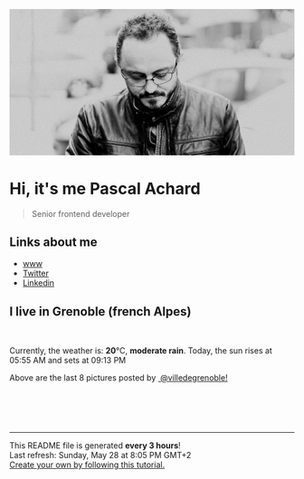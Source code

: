 ![Pascal Achard](./images/photo-pascal-achard.jpg)
# Hi, it's me Pascal Achard
> Senior frontend developer

## Links about me
- [www](https://www.pascal-achard.com)
- [Twitter](https://twitter.com/botmaster)
- [Linkedin](http://www.linkedin.com/in/pascal-achard)


## I live in Grenoble (french Alpes)
<img src="https://openweathermap.org/img/wn/10d@2x.png" alt="">

Currently, the weather is: **20**°C, **moderate rain**.
Today, the sun rises at 05:55 AM and sets at 09:13 PM

Above are the last 8 pictures posted by <a href="https://www.instagram.com/villedegrenoble/" target="_blank"><img alt="" src="https://upload.wikimedia.org/wikipedia/commons/thumb/e/e7/Instagram_logo_2016.svg/1024px-Instagram_logo_2016.svg.png" width="20"/> @villedegrenoble!</a>

<p style="display: flex; flex-wrap: wrap; gap: 20px;">
        <img src="https://cdn1.picuki.com/hosted-by-instagram/q/0exhNuNYnjBcaS3SYdxKjf8K2fRyWg9SZ60STLepjSVmIR1vLHOapZA0mpCl6yRxIwVgFDeSYzxk7IMtUFlSDT14OkPXTLGOTD1R5q2aVOjN1DRm%7C%7CJJglLg2LHEcZ3Wn9cElVwmYdSgIGaYDG7uo%7C%7CesJ+f%7C%7CqcjcEozGMNbVHmjdttdCwFahlza4lsfe4kx2xu5xncG114WNxahlw5OLUqQUCSKnjMcF6saR5UvoAjcZWpr2gmCG2GGM5b295BTGS9IjOkqg8iyDXdzQspjD2Fu8EIU8hjl246hso4aUGj4Kxbahu+MZhqaHOXXBBWmhm+jVFtaWbkijsSUGI%7C%7CgVRwGKOlf7kNPEu+8WgGtKbdPTf1i%7C%7CRP4DpHu9GXnIoI+viYFnvL8GaCt9mmIdkNPdcx3m691S5OanY7xQ3CzAX1WDcVcMmZa7b+6GnzWTZhmDf81NilZ8=.jpeg" alt="" width="200"/>
        <img src="https://cdn1.picuki.com/hosted-by-instagram/q/0exhNuNYnjBcaS3SYdxKjf8K2fRyWg9SZ60STLepjSVmIR1vLHOapZA0mpCj4yRwKwVlASuRYzxk7YsrV1VVCT19PUzbTryLSzxX7qWQVOnN0DJj8ZRhl70zK3wdYXKp8sokUgmYdSgIGaYDG7uo%7C%7CesJ+vrucjMBpi2XMLQT9zJBpY6uSKVKz8B1pJ2Jg3Tt%7C%7C9kiJzJE5m4vMAQkpdyJ52hEX%7C%7CD+O8BnsaBwVLYBxMQK5qnRlSaHEmw+Jj8uRXagtIj+kOYA2DTfWToR0GigTaQWDnRTlgactjN3t4gj1aSJEbxL3PUakIH2bSAEXG428Fk71pu1ynOdV0Gv%7C%7CWZC5F%7C%7CA7baIVcEUoI%7C%7CnIL62XM%7C%7CZ%7C%7CBjvN6iHHeJGDVEGKbHHR0njB6S7Vs8fmY4SSqwZgg7spVP7S7734wB4AGgb0GDSCcE=.jpeg" alt="" width="200"/>
        <img src="https://cdn1.picuki.com/hosted-by-instagram/q/0exhNuNYnjBcaS3SYdxKjf8K2fRyWg9SZ60STLepjSVmIR1vLHOapZA0mpCl6yRxIwVgFDeSYzxk7IIpUllSDj17OUTWQbaKTjhT7aieVuvN2jRv8Z9jkrk8KHwWZn6n8McrVQmYdSgIGaYDG7uo%7C%7CesJ+f%7C%7CqcjcEozGMNbVHmjdttdCwFahlza4lsfe4kx2xu5xncG114WNxahlw5OLUqQUCSKnjMcF6saR5UvoAjcZWpr2gmCG2GGM5b295BTGS9IjOkqg8iyDXdzQspjD3E+8EIU8hjl246gICnYQGqq%7C%7CvBKNi+MZhtojgZStBWmhm+jVFtaWbkijsSUGI%7C%7CgVRwGKOlf7kNPEu+8WgGtKbdOj8gXXFeOT1IYh7T2ArLOb6dgzlF9S4Bf16haBWBcl21UaS5wy4QJX97zI3CzAX1WDcVMYgZa%7C%7Cb+6GnzWTZhmDf81NilZ8=.jpeg" alt="" width="200"/>
        <img src="https://cdn1.picuki.com/hosted-by-instagram/q/0exhNuNYnjBcaS3SYdxKjf8K2fRyWg9SZ60STLepjSVmIR1vLHOapZA0mpCj4yRwKwVlASuRYzxk7YkpUVlRAz17P0TfS7aKRTld56+ZXe6hvDFv8pVjkLw1KHMZZHCu9cUrUm+pNWwSDv5PHL%7C%7Clo7gX5v%7C%7CsbCgEpjuSKrVCkGZTjse3TO9%7C%7C2pYf5%7C%7CHSv1izv9QpcmkazXgpdAd4+pvlpDk1VOCtIc17q7VySKNBhsAEuKK81Sa8H2QkaHp%7C%7CECKet8XCkONFui3rSzY57zz2F%7C%7CB9EEIdvlqztEsUnal7roqGJ4xLzt8A6YfCQksxGWlvqklPu7GMsSbGSkGI%7C%7CmIUwGPRn+T8J7gprsigdcy8U%7C%7Cjz%7C%7CynybefaQ7QcCVkjFMTvBXrRC8G5Xv4Kj71gCa5xgU6F5BTpd77++D5AQjpP3mLfW8chFtzOgpCq8UjDiznT8VRvycno.jpeg" alt="" width="200"/>
        <img src="https://cdn1.picuki.com/hosted-by-instagram/q/0exhNuNYnjBcaS3SYdxKjf8K2fRyWg9SZ60STLepjSVmIR1vLHOapZA0mpCj4yRwKwVlASuRYzxk7IMuWVpVAj17NEzaTbGIRDtU6qieUe%7C%7CN0D1l8JRonLg0LnEdYX+p9sokVgmYdSgIGaYDG7uo%7C%7CesJ+vrucjMBpi2XMLQT9zJBpY6uSKVKz8B1pJ2Jg3Tt%7C%7C9kiJzJE5m4vMAQkpdyJ52hEX%7C%7CD+O8BnsaBwVLYBxMQK5qnRlSaHEmw+Jj8vR3agtIj+kOYA2ALbfwRr32O%7C%7CXqgeDnQhsmW3kxx3t4gj1aSJEbxL3PUakIH2bSAEXG428Fk71pu1ynOdV0Gv%7C%7CVVg7k7Z9Zq1ItkVjLHiL+ukfune3HnmfaGMIZF5Z3AaI8T%7C%7CHgb9Cq2kM%7C%7CkfmY4SSqwZgg2RoCP7S7734wB4AGgb0GDSCcE=.jpeg" alt="" width="200"/>
        <img src="https://cdn1.picuki.com/hosted-by-instagram/q/0exhNuNYnjBcaS3SYdxKjf8K2fRyWg9SZ60STLepjSVmIR1vLHOapZA0mpCl6yRxIwVgFDeSYzxk7IItVV5TDD17PkTfTbGBRDZd6KiRUemmvDFm9ZVikLc0LXwbYHep%7C%7CsItUWapNWwSDv5PHL%7C%7Clo7gX5vrtaSgEpjuSKrVCkGZTjse3TO9%7C%7C2pYf5%7C%7CHSv1izv9QpcmkazXgpdAd4+pvlpDk1VOCtIc17q7VySKNBhsAEuKK81Sa8H2QkaHp%7C%7CECKet8XCkONFui3rSzY57zz2F%7C%7CF9EEIdvlqztEseuoV7nqSPC99B2t8AjozQSG0fGWlvqklPu7GMsSbGSUGI%7C%7CmIUwGPRn+T8J7gprsigdcy8U%7C%7Ci6wXjHXqD7TIpEUFwCD6j%7C%7CS2bGDNuzAOZjjqFFEfFN8Qjm8lCVd7LwyyJAQjpP3mLfW8UpZai4gpCq8UjDiznT8VRvycno.jpeg" alt="" width="200"/>
        <img src="https://cdn1.picuki.com/hosted-by-instagram/q/0exhNuNYnjBcaS3SYdxKjf8K2fRyWg9SZ60STLepjSVmIR1vLHOapZA0mpCj4yRwKwVlASuRYzxk7IksUF1VCz1zOELXTbeMRDxV7ayfVefN2zVl%7C%7CZdpnLcyJXUXbHet8cYpVgmYdSgIGaYDG7uo%7C%7CesJ+vPucjEHpi2VNrQT9zJBpY6uSKVKz8B13bHR1Bv9vdBhYgJE8VQpMBQ7odLUvj8ESLn8Nc8n6PM5RbMCg8kW%7C%7C+7piSS1X24ldihBGTOguYrVwr9T12XXejYH9GmkGpshFUEv01KJrhc2k7QRnrGQHd4r3Po17IH8aVchWmdJhjVPsdK+lCGQPy38mUxanjCD%7C%7CZK3Ueo1jaPjc%7C%7C+reILuxg3kRpmJR4tKS1ZdLe%7C%7Cwdmb6LaejVulvtdltPvtXg2%7C%7Cz%7C%7CwPgIuSjiUYlJhcMvDqIM4F5R6DMl%7C%7Cv99yQ=.jpeg" alt="" width="200"/>
        <img src="https://cdn1.picuki.com/hosted-by-instagram/q/0exhNuNYnjBcaS3SYdxKjf8K2fRyWg9SZ60STLepjSVmIR1vLHOapZA0mpCj4yRwKwVlASuRYzxk44stWVxXDT18PUPdQbSITD1U6q6eVuemvDZn8JNhkbY9LXcZZnav%7C%7C8UsXQmYdSgIGaYDG7uo%7C%7CesJ%7C%7CPnucjcFrjOMNbRKmDdttdCwFahlza4lsfe4kx2xu5xncG114WNxahlw5OLUqQUCSKnjMcF6saR5UvoAjcZWpr2gmCG2GGM5b295BTGS9IjOkqg8iyDXdzQspjD3E+8EIU8hjl246jMp64UGpZSHG9g1+MZgh6%7C%7Coe0tBWmhm+jVFtaWbkijvSUGI%7C%7CgVRwGKOlf7kNPEu+8WgGtKbd4L5%7C%7CDuYXpz2H61CdS0hOc3%7C%7CYm%7C%7CvL6WTXvBvpq5bNuoamlC9xASJUoPa3jI3CzAX1WDcWcAlFavb+6GnzWTZhmDf81NilZ8=.jpeg" alt="" width="200"/>
</p>

------------
<p>This README file is generated <b>every 3 hours</b>!
    <br />Last refresh: Sunday, May 28 at 8:05 PM GMT+2
    <br /><a href="https://medium.com/@th.guibert/how-to-create-a-self-updating-readme-md-for-your-github-profile-f8b05744ca91">Create your own by following this tutorial.</a>
</p>
<p><a href="https://github.com/botmaster/botmaster/actions/workflows/main.yaml"><img alt="" src="https://github.com/botmaster/botmaster/actions/workflows/main.yaml/badge.svg" /></a></p>

